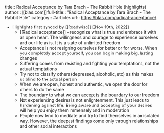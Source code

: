 title:: Radical Acceptance by Tara Brach – The Rabbit Hole (highlights)
author:: [[blas.com]]
full-title:: "Radical Acceptance by Tara Brach – The Rabbit Hole"
category:: #articles
url:: https://blas.com/radical-acceptance/

- Highlights first synced by [[Readwise]] [[Nov 19th, 2022]]
	- [[Radical acceptance]] – recognize what is true and embrace it with an open heart. The willingness and courage to experience ourselves and our life as is. It is a state of unlimited freedom
	- Acceptance is not resigning ourselves for better or for worse. When you completely accept yourself, you can begin making big, lasting changes
	- Suffering comes from resisting and fighting your temptations, not the actual temptations
	- Try not to classify others (depressed, alcoholic, etc) as this makes us blind to the actual person
	- When we are open, honest and authentic, we open the door for others to do the same
	- The boundary to what we can accept is the boundary to our freedom
	- Not experiencing desires is not enlightenment. This just leads to hardening against life. Being aware and accepting of your desires will help you enjoy them immensely and in moderation
	- People now tend to meditate and try to find themselves in an isolated way. However, the deepest findings come only through relationships and other social interactions
